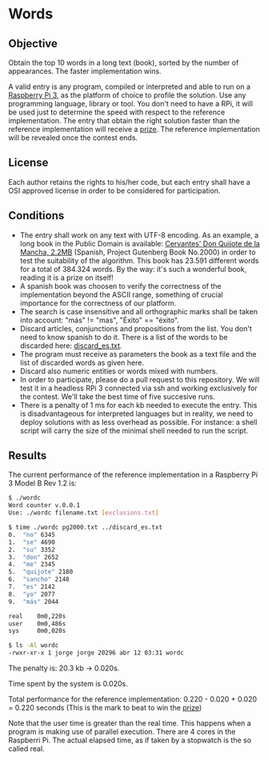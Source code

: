 # Words

## Objective
Obtain the top 10 words in a long text (book), sorted by the number of appearances. The faster implementation wins.

A valid entry is any program, compiled or interpreted and able to run on a [Raspberry Pi 3](https://www.raspberrypi.org/products/raspberry-pi-3-model-b/), as the platform of choice to profile the solution. Use any programming language, library or tool. You don't need to have a RPi, it will be used just to determine the speed with respect to the reference implementation. The entry that obtain the right solution faster than the reference implementation will receive a [prize](https://github.com/ideati/challenges/blob/master/PRIZE.md). The reference implementation will be revealed once the contest ends. 

## License
Each author retains the rights to his/her code, but each entry shall have a OSI approved license in order to be considered for participation.

## Conditions
- The entry shall work on any text with UTF-8 encoding. As an example, a long book in the Public Domain is available: [Cervantes' Don Quijote de la Mancha, 2.2MB](http://www.gutenberg.org/cache/epub/2000/pg2000.txt) (Spanish, Project Gutenberg Book No.2000) in order to test the suitability of the algorithm. This book has 23.591 different words for a total of 384.324 words. By the way: it's such a wonderful book, reading it is a prize on itself!
- A spanish book was choosen to verify the correctness of the implementation beyond the ASCII range, something of crucial importance for the correctness of our platform.
- The search is case insensitive and all orthographic marks shall be taken into account: "más" != "mas", "Éxito" == "éxito". 
- Discard articles, conjunctions and propositions from the list. You don't need to know spanish to do it. There is a list of the words to be discarded here: [discard_es.txt](https://github.com/ideati/challenges/blob/master/Data/Words/discard_es.txt).
- The program must receive as parameters the book as a text file and the list of discarded words as given here.
- Discard also numeric entities or words mixed with numbers.
- In order to participate, please do a pull request to this repository. We will test it in a headless RPi 3 connected via ssh and working exclusively for the contest. We'll take the best time of five succesive runs.
- There is a penalty of 1 ms for each kb needed to execute the entry. This is disadvantageous for interpreted languages but in reality, we need to deploy solutions with as less overhead as possible. For instance: a shell script will carry the size of the minimal shell needed to run the script.

## Results
The current performance of the reference implementation in a Raspberry Pi 3 Model B Rev 1.2 is:
```sh
$ ./wordc
Word counter v.0.0.1
Use: ./wordc filename.txt [exclusions.txt]

$ time ./wordc pg2000.txt ../discard_es.txt
0.  "no" 6345
1.  "se" 4690
2.  "su" 3352
3.  "don" 2652
4.  "me" 2345
5.  "quijote" 2180
6.  "sancho" 2148
7.  "es" 2142
8.  "yo" 2077
9.  "más" 2044

real    0m0,220s
user    0m0,486s
sys     0m0,020s

$ ls -Al wordc
-rwxr-xr-x 1 jorge jorge 20296 abr 12 03:31 wordc
```
The penalty is: 20.3 kb -> 0.020s.

Time spent by the system is 0.020s.

Total performance for the reference implementation: 0.220 - 0.020 + 0.020 = 0.220 seconds (This is the mark to beat to win the [prize](https://github.com/ideati/challenges/blob/master/PRIZE.md))

Note that the user time is greater than the real time. This happens when a program is making use of parallel execution. There are 4 cores in the Raspberri Pi. The actual elapsed time, as if taken by a stopwatch is the so called real.
